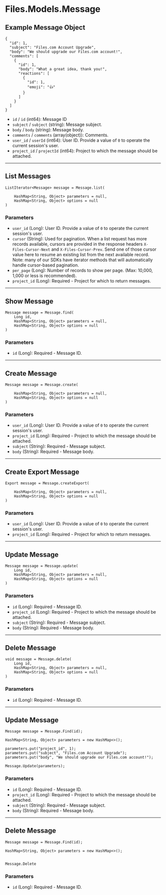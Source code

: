 # Files.Models.Message

## Example Message Object

```
{
  "id": 1,
  "subject": "Files.com Account Upgrade",
  "body": "We should upgrade our Files.com account!",
  "comments": [
    {
      "id": 1,
      "body": "What a great idea, thank you!",
      "reactions": [
        {
          "id": 1,
          "emoji": "👍"
        }
      ]
    }
  ]
}
```

* `id` / `id`  (int64): Message ID
* `subject` / `subject`  (string): Message subject.
* `body` / `body`  (string): Message body.
* `comments` / `comments`  (array(object)): Comments.
* `user_id` / `userId`  (int64): User ID.  Provide a value of `0` to operate the current session's user.
* `project_id` / `projectId`  (int64): Project to which the message should be attached.


---

## List Messages

```
ListIterator<Message> message = Message.list(
    
    HashMap<String, Object> parameters = null,
    HashMap<String, Object> options = null
)
```

### Parameters

* `user_id` (Long): User ID.  Provide a value of `0` to operate the current session's user.
* `cursor` (String): Used for pagination.  When a list request has more records available, cursors are provided in the response headers `X-Files-Cursor-Next` and `X-Files-Cursor-Prev`.  Send one of those cursor value here to resume an existing list from the next available record.  Note: many of our SDKs have iterator methods that will automatically handle cursor-based pagination.
* `per_page` (Long): Number of records to show per page.  (Max: 10,000, 1,000 or less is recommended).
* `project_id` (Long): Required - Project for which to return messages.


---

## Show Message

```
Message message = Message.find(
    Long id, 
    HashMap<String, Object> parameters = null,
    HashMap<String, Object> options = null
)
```

### Parameters

* `id` (Long): Required - Message ID.


---

## Create Message

```
Message message = Message.create(
    
    HashMap<String, Object> parameters = null,
    HashMap<String, Object> options = null
)
```

### Parameters

* `user_id` (Long): User ID.  Provide a value of `0` to operate the current session's user.
* `project_id` (Long): Required - Project to which the message should be attached.
* `subject` (String): Required - Message subject.
* `body` (String): Required - Message body.


---

## Create Export Message

```
Export message = Message.createExport(
    
    HashMap<String, Object> parameters = null,
    HashMap<String, Object> options = null
)
```

### Parameters

* `user_id` (Long): User ID.  Provide a value of `0` to operate the current session's user.
* `project_id` (Long): Required - Project for which to return messages.


---

## Update Message

```
Message message = Message.update(
    Long id, 
    HashMap<String, Object> parameters = null,
    HashMap<String, Object> options = null
)
```

### Parameters

* `id` (Long): Required - Message ID.
* `project_id` (Long): Required - Project to which the message should be attached.
* `subject` (String): Required - Message subject.
* `body` (String): Required - Message body.


---

## Delete Message

```
void message = Message.delete(
    Long id, 
    HashMap<String, Object> parameters = null,
    HashMap<String, Object> options = null
)
```

### Parameters

* `id` (Long): Required - Message ID.


---

## Update Message

```
Message message = Message.Find(id);

HashMap<String, Object> parameters = new HashMap<>();

parameters.put("project_id", 1);
parameters.put("subject", "Files.com Account Upgrade");
parameters.put("body", "We should upgrade our Files.com account!");

Message.Update(parameters);
```

### Parameters

* `id` (Long): Required - Message ID.
* `project_id` (Long): Required - Project to which the message should be attached.
* `subject` (String): Required - Message subject.
* `body` (String): Required - Message body.


---

## Delete Message

```
Message message = Message.Find(id);

HashMap<String, Object> parameters = new HashMap<>();


Message.Delete
```

### Parameters

* `id` (Long): Required - Message ID.
